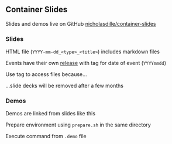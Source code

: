 ## Container Slides

Slides and demos live on GitHub [nicholasdille/container-slides](https://github.com/nicholasdille/container-slides)

### Slides

HTML file (`YYYY-mm-dd_<type>_<title>`) includes markdown files

Events have their own [release](https://github.com/nicholasdille/container-slides/releases) with tag for date of event (`YYYYmmdd`)

Use tag to access files because...

...slide decks will be removed after a few months

### Demos

Demos are linked from slides like this [<i class="fa fa-comment-code"></i>](https://github.com/nicholasdille/container-slides/blob/master/120_kubernetes/rbac/impersonation.demo "impersonation.demo")

Prepare environment using `prepare.sh` in the same directory

Execute command from `.demo` file